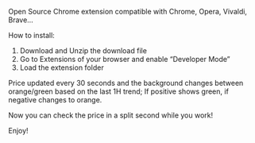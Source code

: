 Open Source Chrome extension compatible with Chrome, Opera, Vivaldi, Brave…

How to install:

1) Download and Unzip the download file
2) Go to Extensions of your browser and enable “Developer Mode”
3) Load the extension folder


Price updated every 30 seconds and the background changes between orange/green
based on the last 1H trend; If positive shows green, if negative changes to orange.

Now you can check the price in a split second while you work!

Enjoy!

 
